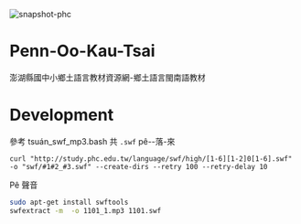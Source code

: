 ![snapshot-phc](https://user-images.githubusercontent.com/6355592/62816493-16c5f180-bb5b-11e9-9505-4f1f30b89164.png)

# Penn-Oo-Kau-Tsai
澎湖縣國中小鄉土語言教材資源網-鄉土語言閩南語教材

# Development
參考 tsuán_swf_mp3.bash
共 `.swf` pê--落-來
```
curl "http://study.phc.edu.tw/language/swf/high/[1-6][1-2]0[1-6].swf" -o "swf/#1#2_#3.swf" --create-dirs --retry 100 --retry-delay 10
```
Pê 聲音
```bash
sudo apt-get install swftools
swfextract -m  -o 1101_1.mp3 1101.swf
```
